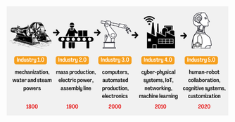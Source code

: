 

![Industry 4.0](https://github.com/suryakiranmg/Electric_Drive_AND_Batteries/blob/main/Misc/IndustrialRevolution.png)
